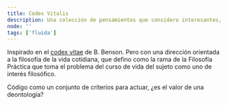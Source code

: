 ```yaml
---
title: Codex Vitalis
description: Una colección de pensamientos que considero interesantes, pero no muy bien desarrollados, los guardo aquí para ver si pasan la prueba del tiempo y la maduración adecuada.type: noindex
node: ''
tags: ['fluida']
---
```


Inspirado en el [codex vitae](https://notes.busterbenson.com/codex) de B. Benson. Pero con una dirección orientada a la filosofía de la vida cotidiana, que defino como la rama de la Filosofía Práctica que toma el problema del curso de vida del sujeto como uno de interés filosófico.

Código como un conjunto de criterios para actuar, ¿es el valor de una deontología?

